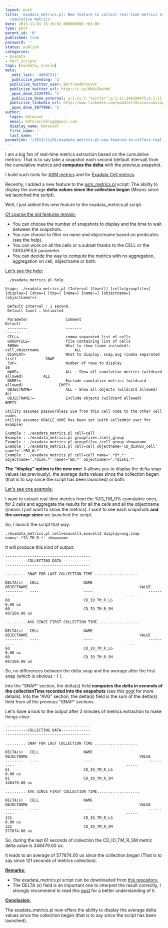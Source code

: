 ```yaml
---
layout: post
title: 'exadata_metrics.pl: New feature to collect real-time metrics extracted from
  cumulative metrics'
date: 2013-11-01 15:39:02.000000000 +01:00
type: post
parent_id: '0'
published: true
password: ''
status: publish
categories:
- Exadata
- Perl Scripts
tags: [exadata, oracle]
meta:
  _edit_last: '40807211'
  _publicize_pending: '1'
  publicize_twitter_user: BertrandDrouvot
  publicize_twitter_url: http://t.co/0NVzZbwYmV
  _wpas_done_2225791: '1'
  _publicize_done_external: a:1:{s:7:"twitter";a:1:{i:246399475;b:1;}}
  publicize_linkedin_url: http://www.linkedin.com/updates?discuss=&scope=16310177&stype=M&topic=5802050953410539520&type=U&a=Dapv
  _wpas_done_2077996: '1'
author:
  login: bdrouvot
  email: bdtoracleblog@gmail.com
  display_name: bdrouvot
  first_name: ''
  last_name: ''
permalink: "/2013/11/01/exadata_metrics-pl-new-feature-to-collect-real-time-metrics-extracted-from-cumulative-metrics/"
---
```


I am a big fan of real-time metrics extraction based on the cumulative metrics: That is to say take a snapshot each second (default interval) from the cumulative metrics and **computes the delta** with the previous snapshot.

I build such tools for [ASM metrics](http://bdrouvot.wordpress.com/2013/10/04/asm-metrics-are-a-gold-mine-welcome-to-asm_metrics-pl-a-new-utility-to-extract-and-to-manipulate-them-in-real-time/ "ASM metrics are a gold mine. Welcome to asm_metrics.pl, a new utility to extract and to manipulate them in real time") and for [Exadata Cell metrics](http://bdrouvot.wordpress.com/2013/03/05/exadata-real-time-metrics-extracted-from-cumulative-metrics-part-ii/ "Exadata real-time metrics extracted from cumulative metrics:  Part II").

Recently, I added a new feature to the [asm\_metrics.pl](http://bdrouvot.wordpress.com/2013/10/04/asm-metrics-are-a-gold-mine-welcome-to-asm_metrics-pl-a-new-utility-to-extract-and-to-manipulate-them-in-real-time/ "ASM metrics are a gold mine. Welcome to asm_metrics.pl, a new utility to extract and to manipulate them in real time") script: The ability to display the average **delta values since the collection began** (Means since we launched the script).

Well, I just added this new feature to the exadata\_metrics.pl script.

<span style="text-decoration:underline;">Of course the old features remain:</span>

-   You can choose the number of snapshots to display and the time to wait between the snapshots.
-   You can choose to filter on name and objectname based on predicates (see the help).
-   You can work on all the cells or a subset thanks to the CELL or the GROUPFILE parameter.
-   You can decide the way to compute the metrics with no aggregation, aggregation on cell, objectname or both.

<span style="text-decoration:underline;">Let's see the help:</span>

     ./exadata_metrics.pl help

    Usage: ./exadata_metrics.pl [Interval [Count]] [cell=|groupfile=] [display=] [show=] [top=] [name=] [name!=] [objectname=] [objectname!=]

     Default Interval : 1 second.
     Default Count : Unlimited

     Parameter                 Comment                                                      Default
     ---------                 -------                                                      -------
     CELL=                     comma-separated list of cells
     GROUPFILE=                file containing list of cells
     SHOW=                     What to show (name included): cell,objectname                ALL
     DISPLAY=                  What to display: snap,avg (comma separated list)             SNAP
     TOP=                      Number of rows to display                                    10
     NAME=                     ALL - Show all cumulative metrics (wildcard allowed)         ALL
     NAME!=                    Exclude cumulative metrics (wildcard allowed)                EMPTY
     OBJECTNAME=               ALL - Show all objects (wildcard allowed)                    ALL
     OBJECTNAME!=              Exclude objects (wildcard allowed)                           EMPTY

    utility assumes passwordless SSH from this cell node to the other cell nodes
    utility assumes ORACLE_HOME has been set (with celladmin user for example)

    Example : ./exadata_metrics.pl cell=cell
    Example : ./exadata_metrics.pl groupfile=./cell_group
    Example : ./exadata_metrics.pl groupfile=./cell_group show=name
    Example : ./exadata_metrics.pl cell=cell objectname='CD_disk03_cell' name!='.*RQ_W.*'
    Example : ./exadata_metrics.pl cell=cell name='.*BY.*' objectname='.*disk.*' name!='GD.*' objectname!='.*disk1.*'

**The “display” option is the new one:** It allows you to display the delta snap values (as previously), the average delta values since the collection began (that is to say since the script has been launched) or both.

<span style="text-decoration:underline;">Let's see one example:  
</span>

I want to extract real-time metrics from the %IO\_TM\_R% cumulative ones, for 2 cells and aggregate the results for all the cells and all the objectname (means I just want to show the metrics). I want to see each snapshots **and the average since** we launched the script.

So, I launch the script that way:

    ./exadata_metrics.pl cell=exacell1,exacell2 display=avg,snap name='.*IO_TM_R.*' show=name

It will produce this kind of output:

    --------------------------------------
    ----------COLLECTING DATA-------------
    --------------------------------------

    ......... SNAP FOR LAST COLLECTION TIME ...................

    DELTA(s)   CELL                    NAME                         OBJECTNAME                                                  VALUE
    --------   ----                    ----                         ----------                                                  -----
    60                                 CD_IO_TM_R_LG                                                                            0.00 us
    60                                 CD_IO_TM_R_SM                                                                            807269.00 us

    ......... AVG SINCE FIRST COLLECTION TIME...................

    DELTA(s)   CELL                    NAME                         OBJECTNAME                                                  VALUE
    --------   ----                    ----                         ----------                                                  -----
    60                                 CD_IO_TM_R_LG                                                                            0.00 us
    60                                 CD_IO_TM_R_SM                                                                            807269.00 us

So, no differences between the delta snap and the average after the first snap (which is obvious :-) ).

Into the "SNAP" section, the delta(s) field **computes the delta in seconds of the collectionTime recorded into the snapshots** (see this [post](http://bdrouvot.wordpress.com/2013/09/13/exadata-cell-metrics-collectiontime-attribute-something-that-matters/ "Exadata Cell metrics: collectionTime attribute, something that matters") for more details). Into the "AVG" section, the delta(s) field is the sum of the delta(s) field from all the previous "SNAP" sections.

Let's have a look to the output after 2 minutes of metrics extraction to make things clear:

    --------------------------------------
    ----------COLLECTING DATA-------------
    --------------------------------------

    ......... SNAP FOR LAST COLLECTION TIME ...................

    DELTA(s)   CELL                    NAME                         OBJECTNAME                                                  VALUE
    --------   ----                    ----                         ----------                                                  -----
    61                                 CD_IO_TM_R_LG                                                                            0.00 us
    61                                 CD_IO_TM_R_SM                                                                            348479.00 us

    ......... AVG SINCE FIRST COLLECTION TIME...................

    DELTA(s)   CELL                    NAME                         OBJECTNAME                                                  VALUE
    --------   ----                    ----                         ----------                                                  -----
    121                                CD_IO_TM_R_LG                                                                            0.00 us
    121                                CD_IO_TM_R_SM                                                                            577874.00 us

So, during the last 61 seconds of collection the CD\_IO\_TM\_R\_SM metric delta value is 348479.00 us.

It leads to an average of 577874.00 us since the collection began (That is to say since 121 seconds of metrics collection).

<span style="text-decoration:underline;">**Remarks**:</span>

-   The exadata\_metrics.pl script can be downloaded from [this repository.](https://docs.google.com/folder/d/0B7Jf_4JdsptpRHdyOWk1VTdUdEU/edit)
-   The DELTA (s) field is an important one to interpret the result correctly, I strongly recommend to read this [post](http://bdrouvot.wordpress.com/2013/09/13/exadata-cell-metrics-collectiontime-attribute-something-that-matters/ "Exadata Cell metrics: collectionTime attribute, something that matters") for a better understanding of it.

<span style="text-decoration:underline;">**Conclusion:**</span>

The exadata\_metrics.pl now offers the ability to display the average delta values since the collection began (that is to say since the script has been launched).
